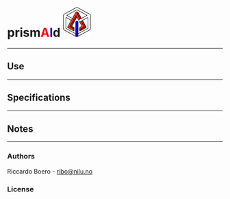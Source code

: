 # prism<span style="color:red">A</span><span style="color:blue">I</span>d ![smartAId_logo](figures/prismAId_logo.png "")

* * *

## Use

* * *

## Specifications

* * *

## Notes

* * *

### Authors

Riccardo Boero - ribo@nilu.no

### License
